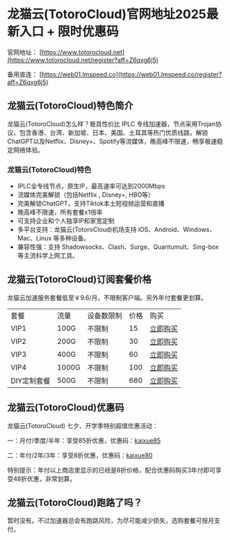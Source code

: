 # 龙猫云(TotoroCloud)官网地址2025最新入口 + 限时优惠码

官网地址： [https://www.totorocloud.net](https://www.totorocloud.net/register?aff=Z6qxg6j5)

备用直连： [https://web01.lmspeed.co](https://web01.lmspeed.co/register?aff=Z6qxg6j5)

## 龙猫云(TotoroCloud)特色简介

龙猫云(TotoroCloud)怎么样？极具性价比 IPLC 专线加速器，节点采用Trojan协议，包含香港、台湾、新加坡、日本、美国、土耳其等热门优质线路，解锁ChatGPT以及Netflix、Disney+、Spotify等流媒体，晚高峰不限速，畅享极速稳定网络体验。

### 龙猫云(TotoroCloud)特色

<ul>
    <li>IPLC全专线节点，原生IP，最高速率可达到2000Mbps</li>
    <li>流媒体完美解锁（包括Netflix , Disney+, HBO等）</li>
    <li>完美解锁ChatGPT，支持Tiktok本土短视频运营和直播</li>
    <li>晚高峰不限速，所有套餐x1倍率</li>
    <li>可支持企业和个人独享IP和家宽定制</li>
    <li>多平台支持：龙猫云(TotoroCloud)机场支持 iOS、Android、Windows、Mac、Linux 等多种设备。</li>
    <li>兼容性强：支持 Shadowsocks、Clash、Surge、Quantumult、Sing-box 等主流科学上网工具。</li>
</ul>

## 龙猫云(TotoroCloud)订阅套餐价格

龙猫云加速服务套餐低至￥9.6/月，不限制客户端。另外年付套餐更划算。

<table>
    <tbody>
        <tr>
            <td>套餐</td>
            <td>流量</td>
            <td>设备数限制</td>
            <td>价格</td>
            <td>购买</td>
        </tr>
        <tr>
            <td>VIP1</td>
            <td>100G</td>
            <td>不限制</td>
            <td>15</td>
            <td>
                <a href="https://www.totorocloud.net/register?aff=Z6qxg6j5">立即购买</a>
            </td>
        </tr>
        <tr>
            <td>VIP2</td>
            <td>200G</td>
            <td>不限制</td>
            <td>30</td>
            <td>
                <a href="https://www.totorocloud.net/register?aff=Z6qxg6j5">立即购买</a>
            </td>
        </tr>
        <tr>
            <td>VIP3</td>
            <td>400G</td>
            <td>不限制</td>
            <td>60</td>
            <td>
                <a href="https://www.totorocloud.net/register?aff=Z6qxg6j5">立即购买</a>
            </td>
        </tr>
        <tr>
            <td>VIP4</td>
            <td>1000G</td>
            <td>不限制</td>
            <td>100</td>
            <td>
                <a href="https://www.totorocloud.net/register?aff=Z6qxg6j5">立即购买</a>
            </td>
        </tr>
        <tr>
            <td>DIY定制套餐</td>
            <td>500G</td>
            <td>不限制</td>
            <td>680</td>
            <td>
                <a href="https://www.totorocloud.net/register?aff=Z6qxg6j5">立即购买</a>
            </td>
        </tr>
    </tbody>
</table>

## 龙猫云(TotoroCloud)优惠码

龙猫云(TotoroCloud) 七夕、开学季特别超值优惠活动：

一：月付/季度/半年：享受85折优惠，优惠码：[kaixue85](https://www.totorocloud.net/register?aff=Z6qxg6j5)

二：年付/2年/3年：享受8折优惠，优惠码：[kaixue80](https://www.totorocloud.net/register?aff=Z6qxg6j5)

特别提示：年付以上商店里显示的已经是8折价格，配合优惠码购买3年付即可享受48折优惠，非常划算。

## 龙猫云(TotoroCloud)跑路了吗？

暂时没有。不过加速器总会有跑路风险，为尽可能减少损失，选购套餐可按月支付。
